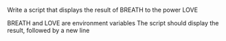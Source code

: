 Write a script that displays the result of BREATH to the power LOVE

BREATH and LOVE are environment variables
The script should display the result, followed by a new line
